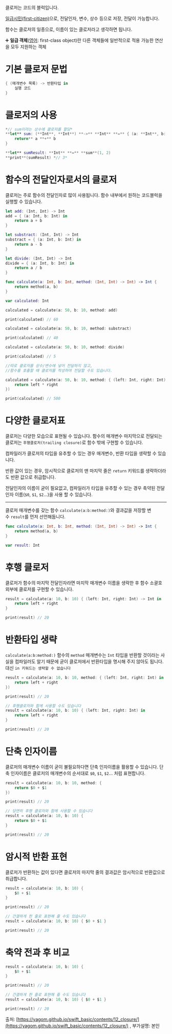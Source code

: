 클로저는 코드의 블럭입니다.

[일급시민(first-citizen)](https://ko.wikipedia.org/wiki/%EC%9D%BC%EA%B8%89_%EA%B0%9D%EC%B2%B4)으로, 전달인자, 변수, 상수 등으로 저장, 전달이 가능합니다.

함수는 클로저의 일종으로, 이름이 있는 클로저라고 생각하면 됩니다.

➕ **일급 객체**([영어](https://ko.wikipedia.org/wiki/%EC%98%81%EC%96%B4): first-class object)란 다른 객체들에 일반적으로 적용 가능한 연산을 모두 지원하는 객체

# **기본 클로저 문법**

```swift
{ (매개변수 목록) -> 반환타입 in
    실행 코드
}
```

# **클로저의 사용**

```swift
*// sum이라는 상수에 클로저를 할당*
**let** sum: (**Int**, **Int**) **->** **Int** **=** { (a: **Int**, b: **Int**) **in
	return** a **+** b
}

**let** sumResult: **Int** **=** **sum**(1, 2)
**print**(sumResult) *// 3*
```

# **함수의 전달인자로서의 클로저**

클로저는 주로 함수의 전달인자로 많이 사용됩니다. 함수 내부에서 원하는 코드블럭을 실행할 수 있습니다.

```swift
let add: (Int, Int) -> Int
add = { (a: Int, b: Int) in
    return a + b
}

let substract: (Int, Int) -> Int
substract = { (a: Int, b: Int) in
    return a - b
}

let divide: (Int, Int) -> Int
divide = { (a: Int, b: Int) in
    return a / b
}

func calculate(a: Int, b: Int, method: (Int, Int) -> Int) -> Int {
    return method(a, b)
}

var calculated: Int

calculated = calculate(a: 50, b: 10, method: add)

print(calculated) // 60

calculated = calculate(a: 50, b: 10, method: substract)

print(calculated) // 40

calculated = calculate(a: 50, b: 10, method: divide)

print(calculated) // 5

//따로 클로저를 상수/변수에 넣어 전달하지 않고, 
//함수를 호출할 때 클로저를 작성하여 전달할 수도 있습니다.

calculated = calculate(a: 50, b: 10, method: { (left: Int, right: Int) -> Int in
    return left * right
})

print(calculated) // 500
```

# **다양한 클로저표**

클로저는 다양한 모습으로 표현될 수 있습니다. 함수의 매개변수 마지막으로 전달되는 클로저는 `후행클로저(trailing closure)`로 함수 밖에 구현할 수 있습니다.

컴파일러가 클로저의 타입을 유추할 수 있는 경우 매개변수, 반환 타입을 생략할 수 있습니다.

반환 값이 있는 경우, 암시적으로 클로저의 맨 마지막 줄은 `return` 키워드를 생략하더라도 반환 값으로 취급합니다.

전달인자의 이름이 굳이 필요없고, 컴파일러가 타입을 유추할 수 있는 경우 축약된 전달인자 이름(`$0`, `$1`, `$2`…)을 사용 할 수 있습니다.

---

클로저 매개변수를 갖는 함수 `calculate(a:b:method:)`와 결과값을 저장할 변수 `result`를 먼저 선언해둡니다.

```swift
func calculate(a: Int, b: Int, method: (Int, Int) -> Int) -> Int {
    return method(a, b)
}

var result: Int
```

# **후행 클로저**

클로저가 함수의 마지막 전달인자라면 마지막 매개변수 이름을 생략한 후 함수 소괄호 외부에 클로저를 구현할 수 있습니다.

```swift
result = calculate(a: 10, b: 10) { (left: Int, right: Int) -> Int in
    return left + right
}

print(result) // 20
```

# **반환타입 생략**

`calculate(a:b:method:)` 함수의 `method` 매개변수는 `Int` 타입을 반환할 것이라는 사실을 컴파일러도 알기 때문에 굳이 클로저에서 반환타입을 명시해 주지 않아도 됩니다. 대신 `in 키워드는 생략할 수 없습니다`

```swift
result = calculate(a: 10, b: 10, method: { (left: Int, right: Int) in
    return left + right
})

print(result) // 20

// 후행클로저와 함께 사용할 수도 있습니다
result = calculate(a: 10, b: 10) { (left: Int, right: Int) in
    return left + right
}

print(result) // 20
```

# **단축 인자이름**

클로저의 매개변수 이름이 굳이 불필요하다면 단축 인자이름을 활용할 수 있습니다. 단축 인자이름은 클로저의 매개변수의 순서대로 `$0`, `$1`, `$2`… 처럼 표현합니다.

```swift
result = calculate(a: 10, b: 10, method: {
    return $0 + $1
})

print(result) // 20

// 당연히 후행 클로저와 함께 사용할 수 있습니다
result = calculate(a: 10, b: 10) {
    return $0 + $1
}

print(result) // 20
```

# **암시적 반환 표현**

클로저가 반환하는 값이 있다면 클로저의 마지막 줄의 결과값은 암시적으로 반환값으로 취급합니다.

```swift
result = calculate(a: 10, b: 10) {
    $0 + $1
}

print(result) // 20

// 간결하게 한 줄로 표현해 줄 수도 있습니다
result = calculate(a: 10, b: 10) { $0 + $1 }

print(result) // 20
```

# **축약 전과 후 비교**

```swift
result = calculate(a: 10, b: 10) {
    $0 + $1
}

print(result) // 20

// 간결하게 한 줄로 표현해 줄 수도 있습니다
result = calculate(a: 10, b: 10) { $0 + $1 }

print(result) // 20
```

출처: [https://yagom.github.io/swift_basic/contents/12_closure/](https://yagom.github.io/swift_basic/contents/12_closure/) , 부가설명: 본인
